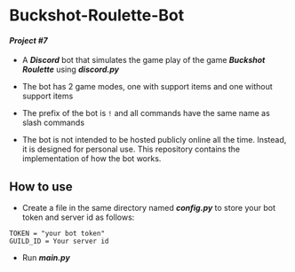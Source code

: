 # Buckshot-Roulette-Bot
#### _Project #7_
- A **_Discord_** bot that simulates the game play of the game **_Buckshot Roulette_** using **_discord.py_**

- The bot has 2 game modes, one with support items and one without support items

- The prefix of the bot is `!` and all commands have the same name as slash commands

- The bot is not intended to be hosted publicly online all the time. Instead, it is designed for personal use. This repository contains the implementation of how the bot works.

## How to use
- Create a file in the same directory named **_config.py_** to store your bot token and server id as follows:
```
TOKEN = "your bot token"
GUILD_ID = Your server id
```

- Run **_main.py_**